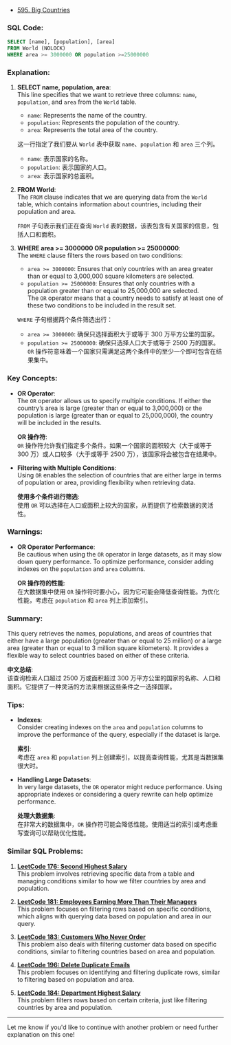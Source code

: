 - [595. Big Countries](https://leetcode.com/problems/big-countries/)

### SQL Code:

```sql
SELECT [name], [population], [area]
FROM World (NOLOCK)
WHERE area >= 3000000 OR population >=25000000
```

### Explanation:

1. **SELECT name, population, area**:  
   This line specifies that we want to retrieve three columns: `name`, `population`, and `area` from the `World` table.  
   - `name`: Represents the name of the country.  
   - `population`: Represents the population of the country.  
   - `area`: Represents the total area of the country.
   
   这一行指定了我们要从 `World` 表中获取 `name`、`population` 和 `area` 三个列。  
   - `name`: 表示国家的名称。  
   - `population`: 表示国家的人口。  
   - `area`: 表示国家的总面积。

2. **FROM World**:  
   The `FROM` clause indicates that we are querying data from the `World` table, which contains information about countries, including their population and area.

   `FROM` 子句表示我们正在查询 `World` 表的数据，该表包含有关国家的信息，包括人口和面积。

3. **WHERE area >= 3000000 OR population >= 25000000**:  
   The `WHERE` clause filters the rows based on two conditions:  
   - `area >= 3000000`: Ensures that only countries with an area greater than or equal to 3,000,000 square kilometers are selected.  
   - `population >= 25000000`: Ensures that only countries with a population greater than or equal to 25,000,000 are selected.  
   The `OR` operator means that a country needs to satisfy at least one of these two conditions to be included in the result set.

   `WHERE` 子句根据两个条件筛选出行：  
   - `area >= 3000000`: 确保只选择面积大于或等于 300 万平方公里的国家。  
   - `population >= 25000000`: 确保只选择人口大于或等于 2500 万的国家。  
   `OR` 操作符意味着一个国家只需满足这两个条件中的至少一个即可包含在结果集中。

### Key Concepts:

- **OR Operator**:  
   The `OR` operator allows us to specify multiple conditions. If either the country’s area is large (greater than or equal to 3,000,000) or the population is large (greater than or equal to 25,000,000), the country will be included in the results.

   **OR 操作符**:  
   `OR` 操作符允许我们指定多个条件。如果一个国家的面积较大（大于或等于 300 万）或人口较多（大于或等于 2500 万），该国家将会被包含在结果中。

- **Filtering with Multiple Conditions**:  
   Using `OR` enables the selection of countries that are either large in terms of population or area, providing flexibility when retrieving data.

   **使用多个条件进行筛选**:  
   使用 `OR` 可以选择在人口或面积上较大的国家，从而提供了检索数据的灵活性。

### Warnings:

- **OR Operator Performance**:  
   Be cautious when using the `OR` operator in large datasets, as it may slow down query performance. To optimize performance, consider adding indexes on the `population` and `area` columns.

   **OR 操作符的性能**:  
   在大数据集中使用 `OR` 操作符时要小心，因为它可能会降低查询性能。为优化性能，考虑在 `population` 和 `area` 列上添加索引。

### Summary:
This query retrieves the names, populations, and areas of countries that either have a large population (greater than or equal to 25 million) or a large area (greater than or equal to 3 million square kilometers). It provides a flexible way to select countries based on either of these criteria.

**中文总结**:  
该查询检索人口超过 2500 万或面积超过 300 万平方公里的国家的名称、人口和面积。它提供了一种灵活的方法来根据这些条件之一选择国家。

### Tips:

- **Indexes**:  
   Consider creating indexes on the `area` and `population` columns to improve the performance of the query, especially if the dataset is large.

   **索引**:  
   考虑在 `area` 和 `population` 列上创建索引，以提高查询性能，尤其是当数据集很大时。

- **Handling Large Datasets**:  
   In very large datasets, the `OR` operator might reduce performance. Using appropriate indexes or considering a query rewrite can help optimize performance.

   **处理大数据集**:  
   在非常大的数据集中，`OR` 操作符可能会降低性能。使用适当的索引或考虑重写查询可以帮助优化性能。

### Similar SQL Problems:

1. **[LeetCode 176: Second Highest Salary](https://leetcode.com/problems/second-highest-salary/)**  
   This problem involves retrieving specific data from a table and managing conditions similar to how we filter countries by area and population.

2. **[LeetCode 181: Employees Earning More Than Their Managers](https://leetcode.com/problems/employees-earning-more-than-their-managers/)**  
   This problem focuses on filtering rows based on specific conditions, which aligns with querying data based on population and area in our query.

3. **[LeetCode 183: Customers Who Never Order](https://leetcode.com/problems/customers-who-never-order/)**  
   This problem also deals with filtering customer data based on specific conditions, similar to filtering countries based on area and population.

4. **[LeetCode 196: Delete Duplicate Emails](https://leetcode.com/problems/delete-duplicate-emails/)**  
   This problem focuses on identifying and filtering duplicate rows, similar to filtering based on population and area.

5. **[LeetCode 184: Department Highest Salary](https://leetcode.com/problems/department-highest-salary/)**  
   This problem filters rows based on certain criteria, just like filtering countries by area and population.

---

Let me know if you'd like to continue with another problem or need further explanation on this one!